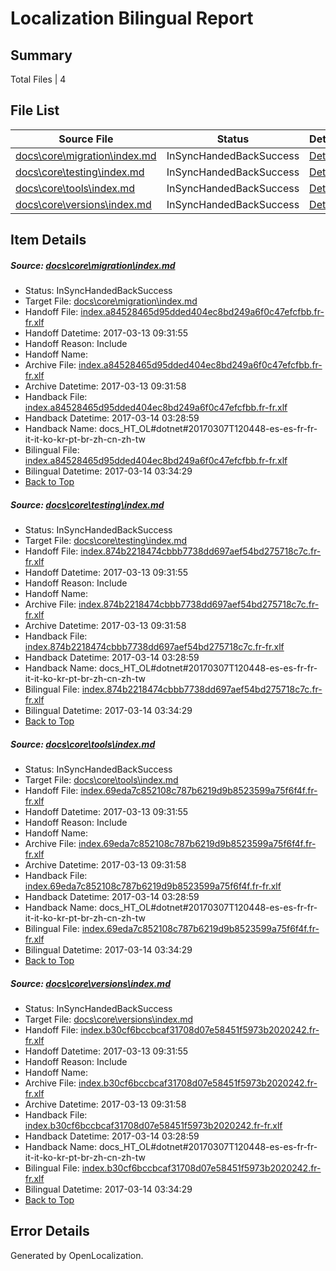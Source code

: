 # <a name='report-top'></a> Localization Bilingual Report

## Summary
 Total Files | 4

## File List
 Source File | Status | Details 
 ----------- | ------ | ------- 
 [docs\core\migration\index.md](https://github.com/dotnet/docs/blob/3845ec46cbd1f65abd9b78f7b81487efed9de2f2/docs/core/migration/index.md) | InSyncHandedBackSuccess | [Details](#5872201f705c07bf692d0dc7f962068632f6b54049)
 [docs\core\testing\index.md](https://github.com/dotnet/docs/blob/3845ec46cbd1f65abd9b78f7b81487efed9de2f2/docs/core/testing/index.md) | InSyncHandedBackSuccess | [Details](#ca9d57a3ef3382c4957de5edb55959f1a3f13ee063)
 [docs\core\tools\index.md](https://github.com/dotnet/docs/blob/3845ec46cbd1f65abd9b78f7b81487efed9de2f2/docs/core/tools/index.md) | InSyncHandedBackSuccess | [Details](#4e3137d8506342662d145481d5e9fde1d53b9ba393)
 [docs\core\versions\index.md](https://github.com/dotnet/docs/blob/3845ec46cbd1f65abd9b78f7b81487efed9de2f2/docs/core/versions/index.md) | InSyncHandedBackSuccess | [Details](#7be49f3ac7a7806e631eacf5004343919654881e116)

## Item Details
##### <a name='5872201f705c07bf692d0dc7f962068632f6b54049'></a> Source: [docs\core\migration\index.md](https://github.com/dotnet/docs/blob/3845ec46cbd1f65abd9b78f7b81487efed9de2f2/docs/core/migration/index.md)
* Status: InSyncHandedBackSuccess
* Target File: [docs\core\migration\index.md](https://github.com/dotnet/docs.fr-fr/blob/67f9717592560daf831c4c13e85464e358c6316f/docs/core/migration/index.md)
* Handoff File: [index.a84528465d95dded404ec8bd249a6f0c47efcfbb.fr-fr.xlf](https://github.com/dotnet/docs.handoff/blob/3696b1d5a29279b3bea53ba920251b48bfd4d8f9/ol-handoff/dotnet/docs.fr-fr/master/dotnet-core/index.a84528465d95dded404ec8bd249a6f0c47efcfbb.fr-fr.xlf)
* Handoff Datetime: 2017-03-13 09:31:55
* Handoff Reason: Include
* Handoff Name: 
* Archive File: [index.a84528465d95dded404ec8bd249a6f0c47efcfbb.fr-fr.xlf](https://github.com/dotnet/docs.handoff/blob/a68d5b613fb4d28734fc30e307c606126bf56c05/ol-archive/dotnet/docs.fr-fr/master/dotnet-core/index.a84528465d95dded404ec8bd249a6f0c47efcfbb.fr-fr.xlf)
* Archive Datetime: 2017-03-13 09:31:58
* Handback File: [index.a84528465d95dded404ec8bd249a6f0c47efcfbb.fr-fr.xlf](https://github.com/dotnet/docs.handback/blob/828402ab48da7859ded3046e98a2163e8b0fd98d/ol-handback/dotnet/docs.fr-fr/master/dotnet-core/index.a84528465d95dded404ec8bd249a6f0c47efcfbb.fr-fr.xlf)
* Handback Datetime: 2017-03-14 03:28:59
* Handback Name: docs_HT_OL#dotnet#20170307T120448-es-es-fr-fr-it-it-ko-kr-pt-br-zh-cn-zh-tw
* Bilingual File: [index.a84528465d95dded404ec8bd249a6f0c47efcfbb.fr-fr.xlf](https://github.com/dotnet/docs.handback/blob/828402ab48da7859ded3046e98a2163e8b0fd98d/ol-handback/dotnet/docs.fr-fr/master/dotnet-core/index.a84528465d95dded404ec8bd249a6f0c47efcfbb.fr-fr.xlf)
* Bilingual Datetime: 2017-03-14 03:34:29
* [Back to Top](#report-top)

##### <a name='ca9d57a3ef3382c4957de5edb55959f1a3f13ee063'></a> Source: [docs\core\testing\index.md](https://github.com/dotnet/docs/blob/3845ec46cbd1f65abd9b78f7b81487efed9de2f2/docs/core/testing/index.md)
* Status: InSyncHandedBackSuccess
* Target File: [docs\core\testing\index.md](https://github.com/dotnet/docs.fr-fr/blob/67f9717592560daf831c4c13e85464e358c6316f/docs/core/testing/index.md)
* Handoff File: [index.874b2218474cbbb7738dd697aef54bd275718c7c.fr-fr.xlf](https://github.com/dotnet/docs.handoff/blob/3696b1d5a29279b3bea53ba920251b48bfd4d8f9/ol-handoff/dotnet/docs.fr-fr/master/dotnet-core/index.874b2218474cbbb7738dd697aef54bd275718c7c.fr-fr.xlf)
* Handoff Datetime: 2017-03-13 09:31:55
* Handoff Reason: Include
* Handoff Name: 
* Archive File: [index.874b2218474cbbb7738dd697aef54bd275718c7c.fr-fr.xlf](https://github.com/dotnet/docs.handoff/blob/a68d5b613fb4d28734fc30e307c606126bf56c05/ol-archive/dotnet/docs.fr-fr/master/dotnet-core/index.874b2218474cbbb7738dd697aef54bd275718c7c.fr-fr.xlf)
* Archive Datetime: 2017-03-13 09:31:58
* Handback File: [index.874b2218474cbbb7738dd697aef54bd275718c7c.fr-fr.xlf](https://github.com/dotnet/docs.handback/blob/828402ab48da7859ded3046e98a2163e8b0fd98d/ol-handback/dotnet/docs.fr-fr/master/dotnet-core/index.874b2218474cbbb7738dd697aef54bd275718c7c.fr-fr.xlf)
* Handback Datetime: 2017-03-14 03:28:59
* Handback Name: docs_HT_OL#dotnet#20170307T120448-es-es-fr-fr-it-it-ko-kr-pt-br-zh-cn-zh-tw
* Bilingual File: [index.874b2218474cbbb7738dd697aef54bd275718c7c.fr-fr.xlf](https://github.com/dotnet/docs.handback/blob/828402ab48da7859ded3046e98a2163e8b0fd98d/ol-handback/dotnet/docs.fr-fr/master/dotnet-core/index.874b2218474cbbb7738dd697aef54bd275718c7c.fr-fr.xlf)
* Bilingual Datetime: 2017-03-14 03:34:29
* [Back to Top](#report-top)

##### <a name='4e3137d8506342662d145481d5e9fde1d53b9ba393'></a> Source: [docs\core\tools\index.md](https://github.com/dotnet/docs/blob/3845ec46cbd1f65abd9b78f7b81487efed9de2f2/docs/core/tools/index.md)
* Status: InSyncHandedBackSuccess
* Target File: [docs\core\tools\index.md](https://github.com/dotnet/docs.fr-fr/blob/67f9717592560daf831c4c13e85464e358c6316f/docs/core/tools/index.md)
* Handoff File: [index.69eda7c852108c787b6219d9b8523599a75f6f4f.fr-fr.xlf](https://github.com/dotnet/docs.handoff/blob/3696b1d5a29279b3bea53ba920251b48bfd4d8f9/ol-handoff/dotnet/docs.fr-fr/master/dotnet-core/index.69eda7c852108c787b6219d9b8523599a75f6f4f.fr-fr.xlf)
* Handoff Datetime: 2017-03-13 09:31:55
* Handoff Reason: Include
* Handoff Name: 
* Archive File: [index.69eda7c852108c787b6219d9b8523599a75f6f4f.fr-fr.xlf](https://github.com/dotnet/docs.handoff/blob/a68d5b613fb4d28734fc30e307c606126bf56c05/ol-archive/dotnet/docs.fr-fr/master/dotnet-core/index.69eda7c852108c787b6219d9b8523599a75f6f4f.fr-fr.xlf)
* Archive Datetime: 2017-03-13 09:31:58
* Handback File: [index.69eda7c852108c787b6219d9b8523599a75f6f4f.fr-fr.xlf](https://github.com/dotnet/docs.handback/blob/828402ab48da7859ded3046e98a2163e8b0fd98d/ol-handback/dotnet/docs.fr-fr/master/dotnet-core/index.69eda7c852108c787b6219d9b8523599a75f6f4f.fr-fr.xlf)
* Handback Datetime: 2017-03-14 03:28:59
* Handback Name: docs_HT_OL#dotnet#20170307T120448-es-es-fr-fr-it-it-ko-kr-pt-br-zh-cn-zh-tw
* Bilingual File: [index.69eda7c852108c787b6219d9b8523599a75f6f4f.fr-fr.xlf](https://github.com/dotnet/docs.handback/blob/828402ab48da7859ded3046e98a2163e8b0fd98d/ol-handback/dotnet/docs.fr-fr/master/dotnet-core/index.69eda7c852108c787b6219d9b8523599a75f6f4f.fr-fr.xlf)
* Bilingual Datetime: 2017-03-14 03:34:29
* [Back to Top](#report-top)

##### <a name='7be49f3ac7a7806e631eacf5004343919654881e116'></a> Source: [docs\core\versions\index.md](https://github.com/dotnet/docs/blob/3845ec46cbd1f65abd9b78f7b81487efed9de2f2/docs/core/versions/index.md)
* Status: InSyncHandedBackSuccess
* Target File: [docs\core\versions\index.md](https://github.com/dotnet/docs.fr-fr/blob/67f9717592560daf831c4c13e85464e358c6316f/docs/core/versions/index.md)
* Handoff File: [index.b30cf6bccbcaf31708d07e58451f5973b2020242.fr-fr.xlf](https://github.com/dotnet/docs.handoff/blob/3696b1d5a29279b3bea53ba920251b48bfd4d8f9/ol-handoff/dotnet/docs.fr-fr/master/dotnet-core/index.b30cf6bccbcaf31708d07e58451f5973b2020242.fr-fr.xlf)
* Handoff Datetime: 2017-03-13 09:31:55
* Handoff Reason: Include
* Handoff Name: 
* Archive File: [index.b30cf6bccbcaf31708d07e58451f5973b2020242.fr-fr.xlf](https://github.com/dotnet/docs.handoff/blob/a68d5b613fb4d28734fc30e307c606126bf56c05/ol-archive/dotnet/docs.fr-fr/master/dotnet-core/index.b30cf6bccbcaf31708d07e58451f5973b2020242.fr-fr.xlf)
* Archive Datetime: 2017-03-13 09:31:58
* Handback File: [index.b30cf6bccbcaf31708d07e58451f5973b2020242.fr-fr.xlf](https://github.com/dotnet/docs.handback/blob/828402ab48da7859ded3046e98a2163e8b0fd98d/ol-handback/dotnet/docs.fr-fr/master/dotnet-core/index.b30cf6bccbcaf31708d07e58451f5973b2020242.fr-fr.xlf)
* Handback Datetime: 2017-03-14 03:28:59
* Handback Name: docs_HT_OL#dotnet#20170307T120448-es-es-fr-fr-it-it-ko-kr-pt-br-zh-cn-zh-tw
* Bilingual File: [index.b30cf6bccbcaf31708d07e58451f5973b2020242.fr-fr.xlf](https://github.com/dotnet/docs.handback/blob/828402ab48da7859ded3046e98a2163e8b0fd98d/ol-handback/dotnet/docs.fr-fr/master/dotnet-core/index.b30cf6bccbcaf31708d07e58451f5973b2020242.fr-fr.xlf)
* Bilingual Datetime: 2017-03-14 03:34:29
* [Back to Top](#report-top)


## Error Details

Generated by OpenLocalization.
